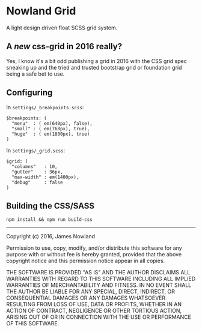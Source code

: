 # Nowland Grid

A light design driven float SCSS grid system.

## A *new* css-grid in 2016 really?

Yes, I know it's a bit odd publishing a grid in 2016 with the CSS grid spec sneaking up and the tried and trusted bootstrap grid or foundation grid being a safe bet to use.

## Configuring

In `settings/_breakpoints.scss`:

```
$breakpoints: (
  "menu"  : ( em(640px), false),
  "small" : ( em(768px), true),
  "huge"  : ( em(1800px), true)
)
```

In `settings/_grid.scss`:

```
$grid: (
  "columns"   : 10,
  "gutter"    : 36px,
  "max-width" : em(1400px),
  "debug"     : false
)
```

## Building the CSS/SASS

`npm install && npm run build-css`

------

Copyright (c) 2016, James Nowland

Permission to use, copy, modify, and/or distribute this software for any purpose with or without fee is hereby granted, provided that the above copyright notice and this permission notice appear in all copies.

THE SOFTWARE IS PROVIDED "AS IS" AND THE AUTHOR DISCLAIMS ALL WARRANTIES WITH REGARD TO THIS SOFTWARE INCLUDING ALL IMPLIED WARRANTIES OF MERCHANTABILITY AND FITNESS. IN NO EVENT SHALL THE AUTHOR BE LIABLE FOR ANY SPECIAL, DIRECT, INDIRECT, OR CONSEQUENTIAL DAMAGES OR ANY DAMAGES WHATSOEVER RESULTING FROM LOSS OF USE, DATA OR PROFITS, WHETHER IN AN ACTION OF CONTRACT, NEGLIGENCE OR OTHER TORTIOUS ACTION, ARISING OUT OF OR IN CONNECTION WITH THE USE OR PERFORMANCE OF THIS SOFTWARE.
